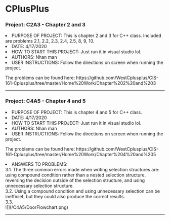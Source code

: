 # CPlusPlus

### Project: C2A3 - Chapter 2 and 3

<li> PURPOSE OF PROJECT: This is chapter 2 and 3 for C++ class. Included are problems 2.1, 2.2, 2.3, 2.4, 2.5, 8, 9, 10.                         </li>
<li> DATE: 4/17/2020                              </li>
<li> HOW TO START THIS PROJECT: Just run it in visual studio lol.                 </li>
<li> AUTHORS: Nhan man                                         </li>
<li> USER INSTRUCTIONS: Follow the directions on screen when running the project.  </li>

<p> The problems can be found here: https://github.com/WestCplusplus/CIS-161-Cplusplus/tree/master/Home%20Work/Chapter%202%20and%203 </p>

<hr>
<p>

### Project: C4A5 - Chapter 4 and 5

<li> PURPOSE OF PROJECT: This is chapter 4 and 5 for C++ class.</li>
<li> DATE: 4/17/2020</li>
<li> HOW TO START THIS PROJECT: Just run it in visual studio lol.                 </li>
<li> AUTHORS: Nhan man                                         </li>
<li> USER INSTRUCTIONS: Follow the directions on screen when running the project.  </li>

<p> The problems can be found here: https://github.com/WestCplusplus/CIS-161-Cplusplus/tree/master/Home%20Work/Chapter%204%20and%205 </p>
<li> ANSWERS TO PROBLEMS: </li>
3.1. The three common errors made when writing selection structures are: using compound condition rather than a nested selection structure, reversing the decision outside of the selection structure, and using unnecessary selection structure. <br>
3.2. Using a compound condition and using unnecessary selection can be inefficiet, but they could also produce the correct results. <br>
3.3. <br>
![](/C4A5/DoorFlowchart.png)
<hr>
<p>
